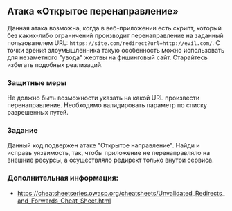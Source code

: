 ## Атака «Открытое перенаправление»

Данная атака возможна, когда в веб-приложении есть скрипт, который без каких-либо ограничений производит перенаправление на заданный пользователем URL: ```https://site.com/redirect?url=http://evil.com/```. С точки зрения злоумышленника такую особенность можно использовать для незаметного "увода" жертвы на фишинговый сайт. Старайтесь избегать подобных реализаций.

### Защитные меры

Не должно быть возможности указать на какой URL произвести перенаправление. Необходимо валидировать параметр по списку разрешенных путей.

### Задание

Данный код подвержен атаке "Открытое направление". Найди и исправь уязвимость, так, чтобы приложение не перенаправляло на внешние ресурсы, а осуществляло редирект только внутри сервиса.

### Дополнительная информация:

* https://cheatsheetseries.owasp.org/cheatsheets/Unvalidated_Redirects_and_Forwards_Cheat_Sheet.html